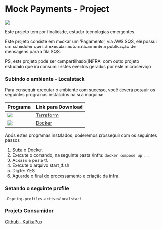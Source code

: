 # Mock Payments - Project

<img src="https://img.shields.io/badge/Kotlin-0095D5?&style=for-the-badge&logo=kotlin&logoColor=white" />

Este projeto tem por finalidade, estudar tecnologias emergentes.

Este projeto consiste em mockar um 'Pagamento', via AWS SQS, ele possui um scheduler que irá 
executar automaticamente a publicação de mensagens para a fila SQS.

PS, este projeto pode ser compartilhado(INFRA) com outro projeto estudado que irá consumir estes eventos gerados 
por este microserviço

### Subindo o ambiente - Localstack
Para conseguir executar o ambiente com sucesso, você deverá possuir
os seguintes programas instalados na sua maquina:

| Programa                                                                                                       | Link para Download                     |
|----------------------------------------------------------------------------------------------------------------|----------------------------------------|
| <img src="https://img.shields.io/badge/Terraform-7B42BC?style=for-the-badge&logo=terraform&logoColor=white" /> |  [Terraform](https://www.terraform.io/)     |
| <img src="https://img.shields.io/badge/Docker-2496ED?style=for-the-badge&logo=docker&logoColor=white" />       | [Docker](https://www.docker.com/) |  

Após estes programas instalados, poderemos prosseguir com os seguintes passos:

1. Suba o Docker.
2. Execute o comando, na seguinte pasta /infra: `docker compose up . `.
3. Acesse a pasta tf.
4. Execute o arquivo start_tf.sh
5. Digite: YES
6. Aguarde o final do processamento e criação da infra.


### Setando o seguinte profile
``
-Dspring.profiles.active=localstack
``

### Projeto Consumidor
[Github - KafkaPub](https://github.com/armandorafaelc/kafkapub)